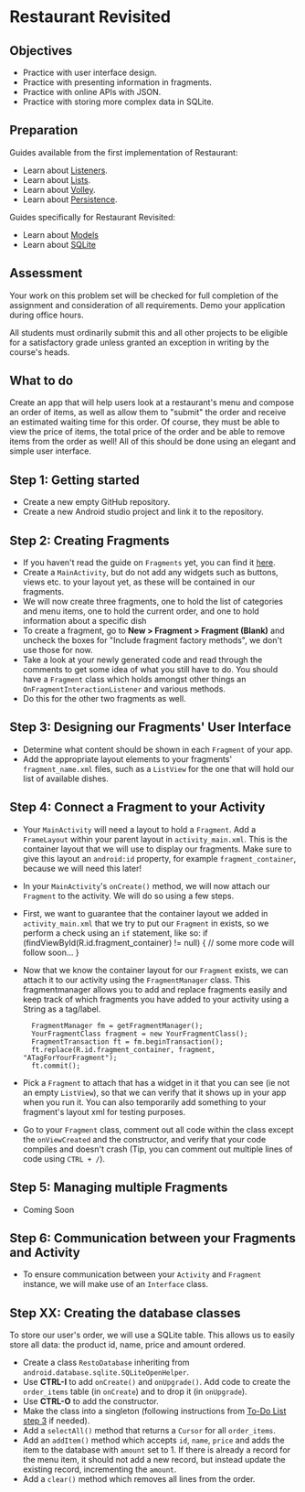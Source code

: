 # Restaurant Revisited


## Objectives

- Practice with user interface design.
- Practice with presenting information in fragments.
- Practice with online APIs with JSON.
- Practice with storing more complex data in SQLite.

## Preparation

Guides available from the first implementation of Restaurant:
- Learn about [Listeners](/android/listeners).
- Learn about [Lists](/android/lists).
- Learn about [Volley](/android/volley).
- Learn about [Persistence](/android/persistence).

Guides specifically for Restaurant Revisited:
- Learn about [Models](/android/models)
- Learn about [SQLite](/android/sqlite)

<!-- - Learn about [Interface Design](/android/todo).
- Learn about [Action Bar](/android/todo).
- Learn about [Fragments](/android/todo). -->

## Assessment

Your work on this problem set will be checked for full completion of the assignment and consideration of all requirements. Demo your application during office hours.

All students must ordinarily submit this and all other projects to be eligible for a satisfactory grade unless granted an exception in writing by the course's heads.


## What to do

Create an app that will help users look at a restaurant's menu and compose an order of items, as well as allow them to "submit" the order and receive an estimated waiting time for this order. Of course, they must be able to view the price of items, the total price of the order and be able to remove items from the order as well! All of this should be done using an elegant and simple user interface.


## Step 1: Getting started
- Create a new empty GitHub repository.
- Create a new Android studio project and link it to the repository.


## Step 2: Creating Fragments
- If you haven't read the guide on `Fragments` yet, you can find it [here](android/fragments).
- Create a `MainActivity`, but do not add any widgets such as buttons, views etc. to your layout yet, as these will be contained in our fragments.
- We will now create three fragments, one to hold the list of categories and menu items, one to hold the current order, and one to hold information about a specific dish
- To create a fragment, go to **New > Fragment > Fragment (Blank)** and uncheck the boxes for "Include fragment factory methods", we don't use those for now.
- Take a look at your newly generated code and read through the comments to get some idea of what you still have to do. You should have a `Fragment` class which holds amongst other things an `OnFragmentInteractionListener` and various methods.
- Do this for the other two fragments as well.

## Step 3: Designing our Fragments' User Interface
- Determine what content should be shown in each `Fragment` of your app.
- Add the appropriate layout elements to your fragments' `fragment_name.xml` files, such as a `ListView` for the one that will hold our list of available dishes.

## Step 4: Connect a Fragment to your Activity
- Your `MainActivity` will need a layout to hold a `Fragment`. Add a `FrameLayout` within your parent layout in `activity_main.xml`. This is the container layout that we will use to display our fragments. Make sure to give this layout an `android:id` property, for example `fragment_container`, because we will need this later!
- In your `MainActivity`'s `onCreate()` method, we will now attach our `Fragment` to the activity. We will do so using a few steps.
- First, we want to guarantee that the container layout we added in `activity_main.xml` that we try to put our `Fragment` in exists, so we perform a check using an `if` statement, like so:
        if (findViewById(R.id.fragment_container) != null) {
            // some more code will follow soon...
        }

- Now that we know the container layout for our `Fragment` exists, we can attach it to our activity using the `FragmentManager` class. This fragmentmanager allows you to add and replace fragments easily and keep track of which fragments you have added to your activity using a String as a tag/label.

        FragmentManager fm = getFragmentManager();
        YourFragmentClass fragment = new YourFragmentClass();
        FragmentTransaction ft = fm.beginTransaction();
        ft.replace(R.id.fragment_container, fragment, "ATagForYourFragment");
        ft.commit();

- Pick a `Fragment` to attach that has a widget in it that you can see (ie not an empty `ListView`), so that we can verify that it shows up in your app when you run it. You can also temporarily add something to your fragment's layout xml for testing purposes.
- Go to your `Fragment` class, comment out all code within the class except the `onViewCreated` and the constructor, and verify that your code compiles and doesn't crash (Tip, you can comment out multiple lines of code using `CTRL + /`).

## Step 5: Managing multiple Fragments
- Coming Soon

## Step 6: Communication between your Fragments and Activity
- To ensure communication between your `Activity` and `Fragment` instance, we will make use of an `Interface` class. 

## Step XX: Creating the database classes
To store our user's order, we will use a SQLite table. This allows us to easily store all data: the product id, name, price and amount ordered.

- Create a class `RestoDatabase` inheriting from `android.database.sqlite.SQLiteOpenHelper`.
- Use **CTRL-I** to add `onCreate()` and `onUpgrade()`. Add code to create the `order_items` table (in `onCreate`) and to drop it (in `onUpgrade`).
- Use **CTRL-O** to add the constructor.
- Make the class into a singleton (following instructions from [To-Do List step 3](https://apps.mprog.nl/projects/to-do-list) if needed).
- Add a `selectAll()` method that returns a `Cursor` for all `order_items`.
- Add an `addItem()` method which accepts `id`, `name`, `price` and adds the item to the database with `amount` set to 1. If there is already a record for the menu item, it should not add a new record, but instead update the existing record, incrementing the `amount`.
- Add a `clear()` method which removes all lines from the order.
